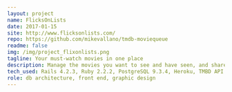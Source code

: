```yaml
---
layout: project
name: FlicksOnLists
date: 2017-01-15
site: http://www.flicksonlists.com/
repo: https://github.com/mikevallano/tmdb-moviequeue
readme: false
img: /img/project_flixonlists.png
tagline: Your must-watch movies in one place
description: Manage the movies you want to see and have seen, and share movie lists with friends.
tech_used: Rails 4.2.3, Ruby 2.2.2, PostgreSQL 9.3.4, Heroku, TMBD API
role: db architecture, front end, graphic design
---
```

